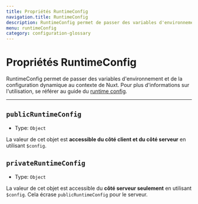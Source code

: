 ```yaml
---
title: Propriétés RuntimeConfig
navigation.title: RuntimeConfig
description: RuntimeConfig permet de passer des variables d'environnement et de la configuration dynamique au contexte de Nuxt.
menu: runtimeConfig
category: configuration-glossary
---
```

# Propriétés RuntimeConfig

RuntimeConfig permet de passer des variables d'environnement et de la configuration dynamique au contexte de Nuxt. Pour plus d'informations sur l'utilisation, se référer au guide du [runtime config](/docs/configuration-glossary/configuration-runtime-config).

---
## `publicRuntimeConfig`

- Type: `Object`

La valeur de cet objet est **accessible du côté client et du côté serveur** en utilisant `$config`.

## `privateRuntimeConfig`

- Type: `Object`

La valeur de cet objet est accessible du **côté serveur seulement** en utilisant `$config`. Cela écrase `publicRuntimeConfig` pour le serveur.
